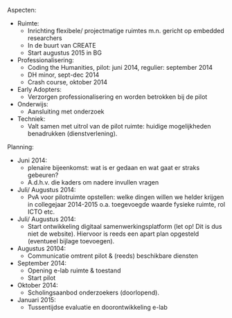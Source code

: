 

Aspecten:

+ Ruimte:
  + Inrichting flexibele/ projectmatige ruimtes m.n. gericht op embedded researchers
  + In de buurt van CREATE
  + Start augustus 2015 in BG
+ Professionalisering:
  + Coding the Humanities, pilot: juni 2014, regulier: september 2014
  + DH minor, sept-dec 2014
  + Crash course, oktober 2014
+ Early Adopters: 
  + Verzorgen professionalisering en worden betrokken bij de pilot
+ Onderwijs: 
  + Aansluiting met onderzoek
+ Techniek: 
  + Valt samen met uitrol van de pilot ruimte: huidige mogelijkheden benadrukken (dienstverlening).



Planning:

+ Juni 2014:
  + plenaire bijeenkomst: wat is er gedaan en wat gaat er straks gebeuren?
  + A.d.h.v. die kaders om nadere invullen vragen
+ Juli/ Augustus 2014:
  + PvA voor pilotruimte opstellen: welke dingen willen we helder krijgen in collegejaar 2014-2015 o.a. toegevoegde waarde fysieke ruimte, rol ICTO etc.
+ Juli/ Augustus 2014:
  + Start ontwikkeling digitaal samenwerkingsplatform (let op! Dit is dus niet de website). Hiervoor is reeds een apart plan opgesteld (eventueel bijlage toevoegen).
+ Augustus 20104:
  + Communicatie omtrent pilot & (reeds) beschikbare diensten
+ September 2014:
  + Opening e-lab ruimte & toestand
  + Start pilot
+ Oktober 2014:
  + Scholingsaanbod onderzoekers (doorlopend).
+ Januari 2015:
  + Tussentijdse evaluatie en doorontwikkeling e-lab


